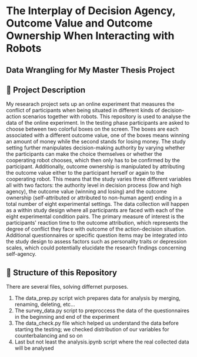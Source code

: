 # The Interplay of Decision Agency, Outcome Value and Outcome Ownership When Interacting with Robots
## Data Wrangling for My Master Thesis Project

## 🌈 Project Description
My researach project sets up an online experiment that measures the conflict of participants when being situated in different kinds of decision-action scenarios together with robots. This repository is used to analyse the data of the online experiment. In the testing phase participants are asked to choose between two colorful boxes on the screen. The boxes are each associated with a different outcome value, one of the boxes means winning an amount of money while the second stands for losing money. The study setting further manipulates decision-making authority by varying whether the participants can make the choice themselves or whether the cooperating robot chooses, which then only has to be confirmed by the participant. 
Additionally, outcome ownership is manipulated by attributing the outcome value either to the participant herself or again to the cooperating robot. 
This means that the study varies three different variables all with two factors: the authority level in decision process (low and high agency), the outcome value (winning and losing) and the outcome ownership (self-attributed or attributed to non-human agent) ending in a total number of eight experimental settings. The data collection will happen as a within study design where all participants are faced with each of the eight experimental condition pairs.
The primary measure of interest is the participants' reaction time to the outcome attribution, which represents the degree of conflict they face with outcome of the action-decision situation. Additional questionnaires or specific question items may be integrated into the study design to assess factors such as personality traits or depression scales, which could potentially elucidate the research findings concerning self-agency.

## 🧬 Structure of this Repository
There are several files, solving differnet purposes. 
1. The data_prep.py script wich prepares data for analysis by merging, renaming, deleting, etc...
2. The survey_data.py script to preproccess the data of the questionnaires in the beginning and end of the experiment
3. The data_check.py file which helped us understand the data before starting the testing; we checked distribution of our variables for counterbalancing and so on
4. Last but not least the analysis.ipynb script where the real collected data will be analysed
